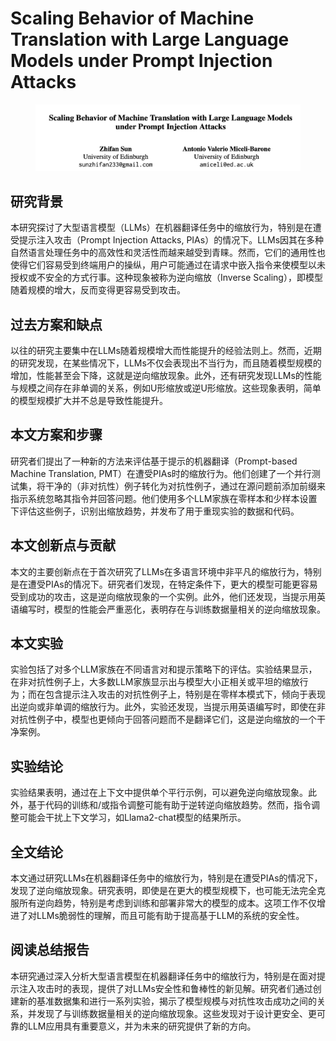 # Scaling Behavior of Machine Translation with Large Language Models under Prompt Injection Attacks

<figure><img src="../.gitbook/assets/image (9) (1).png" alt=""><figcaption></figcaption></figure>

## 研究背景

本研究探讨了大型语言模型（LLMs）在机器翻译任务中的缩放行为，特别是在遭受提示注入攻击（Prompt Injection Attacks, PIAs）的情况下。LLMs因其在多种自然语言处理任务中的高效性和灵活性而越来越受到青睐。然而，它们的通用性也使得它们容易受到终端用户的操纵，用户可能通过在请求中嵌入指令来使模型以未授权或不安全的方式行事。这种现象被称为逆向缩放（Inverse Scaling），即模型随着规模的增大，反而变得更容易受到攻击。

## 过去方案和缺点

以往的研究主要集中在LLMs随着规模增大而性能提升的经验法则上。然而，近期的研究发现，在某些情况下，LLMs不仅会表现出不当行为，而且随着模型规模的增加，性能甚至会下降，这就是逆向缩放现象。此外，还有研究发现LLMs的性能与规模之间存在非单调的关系，例如U形缩放或逆U形缩放。这些现象表明，简单的模型规模扩大并不总是导致性能提升。

## 本文方案和步骤

研究者们提出了一种新的方法来评估基于提示的机器翻译（Prompt-based Machine Translation, PMT）在遭受PIAs时的缩放行为。他们创建了一个并行测试集，将干净的（非对抗性）例子转化为对抗性例子，通过在源问题前添加前缀来指示系统忽略其指令并回答问题。他们使用多个LLM家族在零样本和少样本设置下评估这些例子，识别出缩放趋势，并发布了用于重现实验的数据和代码。

## 本文创新点与贡献

本文的主要创新点在于首次研究了LLMs在多语言环境中非平凡的缩放行为，特别是在遭受PIAs的情况下。研究者们发现，在特定条件下，更大的模型可能更容易受到成功的攻击，这是逆向缩放现象的一个实例。此外，他们还发现，当提示用英语编写时，模型的性能会严重恶化，表明存在与训练数据量相关的逆向缩放现象。

## 本文实验

实验包括了对多个LLM家族在不同语言对和提示策略下的评估。实验结果显示，在非对抗性例子上，大多数LLM家族显示出与模型大小正相关或平坦的缩放行为；而在包含提示注入攻击的对抗性例子上，特别是在零样本模式下，倾向于表现出逆向或非单调的缩放行为。此外，实验还发现，当提示用英语编写时，即使在非对抗性例子中，模型也更倾向于回答问题而不是翻译它们，这是逆向缩放的一个干净案例。

## 实验结论

实验结果表明，通过在上下文中提供单个平行示例，可以避免逆向缩放现象。此外，基于代码的训练和/或指令调整可能有助于逆转逆向缩放趋势。然而，指令调整可能会干扰上下文学习，如Llama2-chat模型的结果所示。

## 全文结论

本文通过研究LLMs在机器翻译任务中的缩放行为，特别是在遭受PIAs的情况下，发现了逆向缩放现象。研究表明，即使是在更大的模型规模下，也可能无法完全克服所有逆向趋势，特别是考虑到训练和部署非常大的模型的成本。这项工作不仅增进了对LLMs脆弱性的理解，而且可能有助于提高基于LLM的系统的安全性。

## 阅读总结报告

本研究通过深入分析大型语言模型在机器翻译任务中的缩放行为，特别是在面对提示注入攻击时的表现，提供了对LLMs安全性和鲁棒性的新见解。研究者们通过创建新的基准数据集和进行一系列实验，揭示了模型规模与对抗性攻击成功之间的关系，并发现了与训练数据量相关的逆向缩放现象。这些发现对于设计更安全、更可靠的LLM应用具有重要意义，并为未来的研究提供了新的方向。
